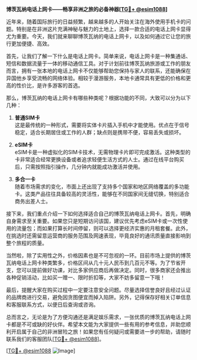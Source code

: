 **博茨瓦纳电话上网卡——畅享非洲之旅的必备神器[[TG💪+ @esim1088](https://t.me/s/esim1088)]**

近年来，随着国际旅行的日益频繁，越来越多的人开始关注在海外使用手机卡的问题。特别是在非洲这片充满神秘与魅力的土地上，选择一款合适的电话上网卡显得尤为重要。今天，我们就来聊聊博茨瓦纳的电话上网卡，以及如何通过它让您的旅行更加便捷、高效。

首先，让我们了解一下什么是电话上网卡。简单来说，电话上网卡是一种集通话、短信和数据流量于一体的移动通信工具。对于计划前往博茨瓦纳旅游或工作的朋友而言，拥有一张本地的电话上网卡不仅能够帮助您保持与家人的联系，还能确保在异国他乡享受流畅的网络体验。相较于漫游服务，本地卡通常具有更低的价格和更高的性价比，是许多游客的首选。

那么，博茨瓦纳的电话上网卡有哪些种类呢？根据功能的不同，大致可以分为以下几种：

1. **普通SIM卡**  
   这是最传统的一种形式，需要将实体卡片插入手机中才能使用。优点在于信号稳定，适合长期居住或工作的人群；缺点则是携带不便，容易丢失或损坏。

2. **eSIM卡**  
   eSIM卡是一种虚拟化的SIM卡技术，无需物理卡片即可完成激活。这种类型的卡非常适合经常更换设备或者追求轻便生活方式的人士。通过在线平台购买后，只需按照指引操作，几分钟内就能成功激活并使用。

3. **多合一卡**  
   随着市场需求的变化，市面上还出现了支持多个国家和地区网络覆盖的多功能卡。这类产品往往具备较高的灵活性，能够在不同国家间无缝切换，特别适合商务出差人士。

接下来，我们重点介绍一下如何选择适合自己的博茨瓦纳电话上网卡。首先，明确自身需求至关重要。如果您只是短期访问该国，建议优先考虑eSIM卡或一次性使用的流量包；而如果打算长时间停留，则可以选择更经济实惠的月租套餐。此外，在挑选时还需留意运营商的服务范围及网速表现，毕竟良好的通讯质量直接影响到整个旅程的质量。

当然啦，除了实用性之外，价格因素也是不可忽视的一环。目前市场上提供的博茨瓦纳电话上网卡种类繁多，价格区间从几十元人民币到几百元不等。为了节省开支，您可以提前做好功课，对比多家供应商后再做决定。同时，很多商家还会推出各种促销活动，比如买一赠一、限时折扣等，大家不妨多留意一下哦！

最后，提醒大家在购买过程中一定要注意安全问题。尽量选择信誉良好且经过认证的品牌商进行交易，避免因贪图便宜而掉入陷阱。另外，记得保存好相关订单信息和客服联系方式，以便日后查询或咨询。

总而言之，无论是为了方便沟通还是满足娱乐需求，一张优质的博茨瓦纳电话上网卡都是不可或缺的好伙伴。希望本文能为大家提供一些有用的参考信息，并助您顺利开启属于自己的非洲冒险之旅！如果您有任何疑问或需要进一步的帮助，请随时联系我们的客服团队[[TG💪+ @esim1088](https://t.me/s/esim1088)]。

[[TG💪+ @esim1088](https://t.me/s/esim1088) ![Image](https://i.postimg.cc/4NQfJmqS/Snipaste-2025-05-13-00-14-12.png)]